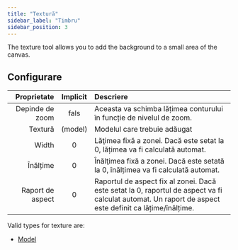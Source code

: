 ```yaml
---
title: "Textură"
sidebar_label: "Timbru"
sidebar_position: 3
---
```


The texture tool allows you to add the background to a small area of the canvas.

## Configurare

|      Proprietate | Implicit | Descriere                                                                                                                                              |
| ----------------:|:--------:|:------------------------------------------------------------------------------------------------------------------------------------------------------ |
|  Depinde de zoom |   fals   | Aceasta va schimba lățimea conturului în funcție de nivelul de zoom.                                                                                   |
|          Textură | (model)  | Modelul care trebuie adăugat                                                                                                                           |
|            Width |    0     | Lăţimea fixă a zonei. Dacă este setat la 0, lățimea va fi calculată automat.                                                                           |
|         Înălțime |    0     | Înălţimea fixă a zonei. Dacă este setată la 0, înălțimea va fi calculată automat.                                                                      |
| Raport de aspect |    0     | Raportul de aspect fix al zonei. Dacă este setat la 0, raportul de aspect va fi calculat automat. Un raport de aspect este definit ca lățime/înălțime. |

Valid types for texture are:

* [Model](../background#pattern)
